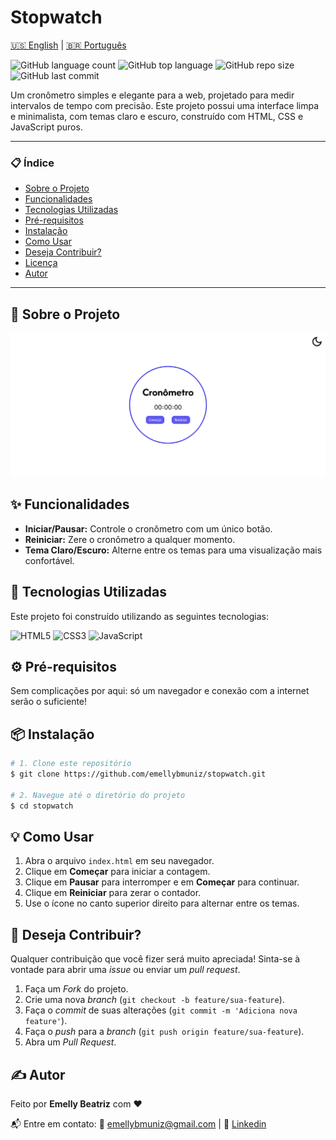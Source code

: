 # Stopwatch
[🇺🇸 English](./README.en.md) | [🇧🇷 Português](./README.md)

![GitHub language count](https://img.shields.io/github/languages/count/emellybmuniz/stopwatch)
![GitHub top language](https://img.shields.io/github/languages/top/emellybmuniz/stopwatch)
![GitHub repo size](https://img.shields.io/github/repo-size/emellybmuniz/stopwatch)
![GitHub last commit](https://img.shields.io/github/last-commit/emellybmuniz/stopwatch)

Um cronômetro simples e elegante para a web, projetado para medir intervalos de tempo com precisão. Este projeto possui uma interface limpa e minimalista, com temas claro e escuro, construído com HTML, CSS e JavaScript puros.

---

### 📋 Índice

- [Sobre o Projeto](#-sobre-o-projeto)
- [Funcionalidades](#-funcionalidades)
- [Tecnologias Utilizadas](#-tecnologias-utilizadas)
- [Pré-requisitos](#-pré-requisitos)
- [Instalação](#-instalação)
- [Como Usar](#-como-usar)
- [Deseja Contribuir?](#-deseja-contribuir)
- [Licença](#-licença)
- [Autor](#-autor)

---

## 📖 Sobre o Projeto

![Demonstração do Projeto](src/imagens/stopwatch-light.png)


## ✨ Funcionalidades

- **Iniciar/Pausar:** Controle o cronômetro com um único botão.
- **Reiniciar:** Zere o cronômetro a qualquer momento.
- **Tema Claro/Escuro:** Alterne entre os temas para uma visualização mais confortável.

## 🚀 Tecnologias Utilizadas

Este projeto foi construído utilizando as seguintes tecnologias:

![HTML5](https://img.shields.io/badge/html5-%23E34F26.svg?style=for-the-badge&logo=html5&logoColor=white)
![CSS3](https://img.shields.io/badge/css3-%231572B6.svg?style=for-the-badge&logo=css3&logoColor=white)
![JavaScript](https://img.shields.io/badge/javascript-%23323330.svg?style=for-the-badge&logo=javascript&logoColor=%23F7DF1E)

## ⚙️ Pré-requisitos

Sem complicações por aqui: só um navegador e conexão com a internet serão o suficiente!

## 📦 Instalação

```bash
# 1. Clone este repositório
$ git clone https://github.com/emellybmuniz/stopwatch.git

# 2. Navegue até o diretório do projeto
$ cd stopwatch
```

## 💡 Como Usar

1. Abra o arquivo `index.html` em seu navegador.
2. Clique em **Começar** para iniciar a contagem.
3. Clique em **Pausar** para interromper e em **Começar** para continuar.
4. Clique em **Reiniciar** para zerar o contador.
5. Use o ícone no canto superior direito para alternar entre os temas.

## 🤔 Deseja Contribuir?

Qualquer contribuição que você fizer será muito apreciada! Sinta-se à vontade para abrir uma *issue* ou enviar um *pull request*. 

1. Faça um *Fork* do projeto.
2. Crie uma nova *branch* (`git checkout -b feature/sua-feature`).
3. Faça o *commit* de suas alterações (`git commit -m 'Adiciona nova feature'`).
4. Faça o *push* para a *branch* (`git push origin feature/sua-feature`).
5. Abra um *Pull Request*.

## ✍️ Autor

Feito por **Emelly Beatriz** com ❤️

📬 Entre em contato:
📧 emellybmuniz@gmail.com |
💼 [Linkedin](www.linkedin.com/in/emellybmuniz)







